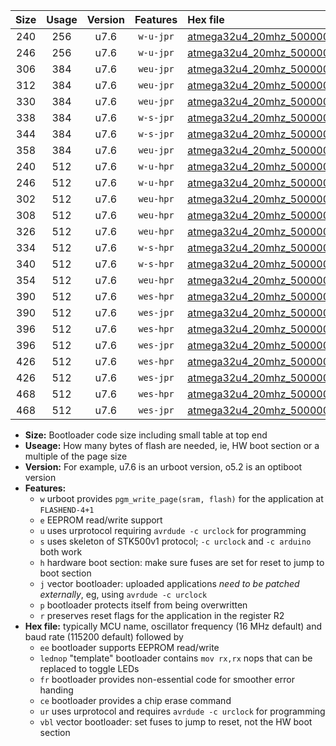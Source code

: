 |Size|Usage|Version|Features|Hex file|
|:-:|:-:|:-:|:-:|:--|
|240|256|u7.6|`w-u-jpr`|[atmega32u4_20mhz_500000bps_ur_vbl.hex](https://raw.githubusercontent.com/stefanrueger/urboot/main//atmega32u4_20mhz_500000bps_ur_vbl.hex)|
|246|256|u7.6|`w-u-jpr`|[atmega32u4_20mhz_500000bps_lednop_ur_vbl.hex](https://raw.githubusercontent.com/stefanrueger/urboot/main//atmega32u4_20mhz_500000bps_lednop_ur_vbl.hex)|
|306|384|u7.6|`weu-jpr`|[atmega32u4_20mhz_500000bps_ee_ur_vbl.hex](https://raw.githubusercontent.com/stefanrueger/urboot/main//atmega32u4_20mhz_500000bps_ee_ur_vbl.hex)|
|312|384|u7.6|`weu-jpr`|[atmega32u4_20mhz_500000bps_ee_lednop_ur_vbl.hex](https://raw.githubusercontent.com/stefanrueger/urboot/main//atmega32u4_20mhz_500000bps_ee_lednop_ur_vbl.hex)|
|330|384|u7.6|`weu-jpr`|[atmega32u4_20mhz_500000bps_ee_lednop_fr_ur_vbl.hex](https://raw.githubusercontent.com/stefanrueger/urboot/main//atmega32u4_20mhz_500000bps_ee_lednop_fr_ur_vbl.hex)|
|338|384|u7.6|`w-s-jpr`|[atmega32u4_20mhz_500000bps_vbl.hex](https://raw.githubusercontent.com/stefanrueger/urboot/main//atmega32u4_20mhz_500000bps_vbl.hex)|
|344|384|u7.6|`w-s-jpr`|[atmega32u4_20mhz_500000bps_lednop_vbl.hex](https://raw.githubusercontent.com/stefanrueger/urboot/main//atmega32u4_20mhz_500000bps_lednop_vbl.hex)|
|358|384|u7.6|`weu-jpr`|[atmega32u4_20mhz_500000bps_ee_lednop_fr_ce_ur_vbl.hex](https://raw.githubusercontent.com/stefanrueger/urboot/main//atmega32u4_20mhz_500000bps_ee_lednop_fr_ce_ur_vbl.hex)|
|240|512|u7.6|`w-u-hpr`|[atmega32u4_20mhz_500000bps_ur.hex](https://raw.githubusercontent.com/stefanrueger/urboot/main//atmega32u4_20mhz_500000bps_ur.hex)|
|246|512|u7.6|`w-u-hpr`|[atmega32u4_20mhz_500000bps_lednop_ur.hex](https://raw.githubusercontent.com/stefanrueger/urboot/main//atmega32u4_20mhz_500000bps_lednop_ur.hex)|
|302|512|u7.6|`weu-hpr`|[atmega32u4_20mhz_500000bps_ee_ur.hex](https://raw.githubusercontent.com/stefanrueger/urboot/main//atmega32u4_20mhz_500000bps_ee_ur.hex)|
|308|512|u7.6|`weu-hpr`|[atmega32u4_20mhz_500000bps_ee_lednop_ur.hex](https://raw.githubusercontent.com/stefanrueger/urboot/main//atmega32u4_20mhz_500000bps_ee_lednop_ur.hex)|
|326|512|u7.6|`weu-hpr`|[atmega32u4_20mhz_500000bps_ee_lednop_fr_ur.hex](https://raw.githubusercontent.com/stefanrueger/urboot/main//atmega32u4_20mhz_500000bps_ee_lednop_fr_ur.hex)|
|334|512|u7.6|`w-s-hpr`|[atmega32u4_20mhz_500000bps.hex](https://raw.githubusercontent.com/stefanrueger/urboot/main//atmega32u4_20mhz_500000bps.hex)|
|340|512|u7.6|`w-s-hpr`|[atmega32u4_20mhz_500000bps_lednop.hex](https://raw.githubusercontent.com/stefanrueger/urboot/main//atmega32u4_20mhz_500000bps_lednop.hex)|
|354|512|u7.6|`weu-hpr`|[atmega32u4_20mhz_500000bps_ee_lednop_fr_ce_ur.hex](https://raw.githubusercontent.com/stefanrueger/urboot/main//atmega32u4_20mhz_500000bps_ee_lednop_fr_ce_ur.hex)|
|390|512|u7.6|`wes-hpr`|[atmega32u4_20mhz_500000bps_ee.hex](https://raw.githubusercontent.com/stefanrueger/urboot/main//atmega32u4_20mhz_500000bps_ee.hex)|
|390|512|u7.6|`wes-jpr`|[atmega32u4_20mhz_500000bps_ee_vbl.hex](https://raw.githubusercontent.com/stefanrueger/urboot/main//atmega32u4_20mhz_500000bps_ee_vbl.hex)|
|396|512|u7.6|`wes-hpr`|[atmega32u4_20mhz_500000bps_ee_lednop.hex](https://raw.githubusercontent.com/stefanrueger/urboot/main//atmega32u4_20mhz_500000bps_ee_lednop.hex)|
|396|512|u7.6|`wes-jpr`|[atmega32u4_20mhz_500000bps_ee_lednop_vbl.hex](https://raw.githubusercontent.com/stefanrueger/urboot/main//atmega32u4_20mhz_500000bps_ee_lednop_vbl.hex)|
|426|512|u7.6|`wes-hpr`|[atmega32u4_20mhz_500000bps_ee_lednop_fr.hex](https://raw.githubusercontent.com/stefanrueger/urboot/main//atmega32u4_20mhz_500000bps_ee_lednop_fr.hex)|
|426|512|u7.6|`wes-jpr`|[atmega32u4_20mhz_500000bps_ee_lednop_fr_vbl.hex](https://raw.githubusercontent.com/stefanrueger/urboot/main//atmega32u4_20mhz_500000bps_ee_lednop_fr_vbl.hex)|
|468|512|u7.6|`wes-hpr`|[atmega32u4_20mhz_500000bps_ee_lednop_fr_ce.hex](https://raw.githubusercontent.com/stefanrueger/urboot/main//atmega32u4_20mhz_500000bps_ee_lednop_fr_ce.hex)|
|468|512|u7.6|`wes-jpr`|[atmega32u4_20mhz_500000bps_ee_lednop_fr_ce_vbl.hex](https://raw.githubusercontent.com/stefanrueger/urboot/main//atmega32u4_20mhz_500000bps_ee_lednop_fr_ce_vbl.hex)|

- **Size:** Bootloader code size including small table at top end
- **Useage:** How many bytes of flash are needed, ie, HW boot section or a multiple of the page size
- **Version:** For example, u7.6 is an urboot version, o5.2 is an optiboot version
- **Features:**
  + `w` urboot provides `pgm_write_page(sram, flash)` for the application at `FLASHEND-4+1`
  + `e` EEPROM read/write support
  + `u` uses urprotocol requiring `avrdude -c urclock` for programming
  + `s` uses skeleton of STK500v1 protocol; `-c urclock` and `-c arduino` both work
  + `h` hardware boot section: make sure fuses are set for reset to jump to boot section
  + `j` vector bootloader: uploaded applications *need to be patched externally*, eg, using `avrdude -c urclock`
  + `p` bootloader protects itself from being overwritten
  + `r` preserves reset flags for the application in the register R2
- **Hex file:** typically MCU name, oscillator frequency (16 MHz default) and baud rate (115200 default) followed by
  + `ee` bootloader supports EEPROM read/write
  + `lednop` "template" bootloader contains `mov rx,rx` nops that can be replaced to toggle LEDs
  + `fr` bootloader provides non-essential code for smoother error handing
  + `ce` bootloader provides a chip erase command
  + `ur` uses urprotocol and requires `avrdude -c urclock` for programming
  + `vbl` vector bootloader: set fuses to jump to reset, not the HW boot section

